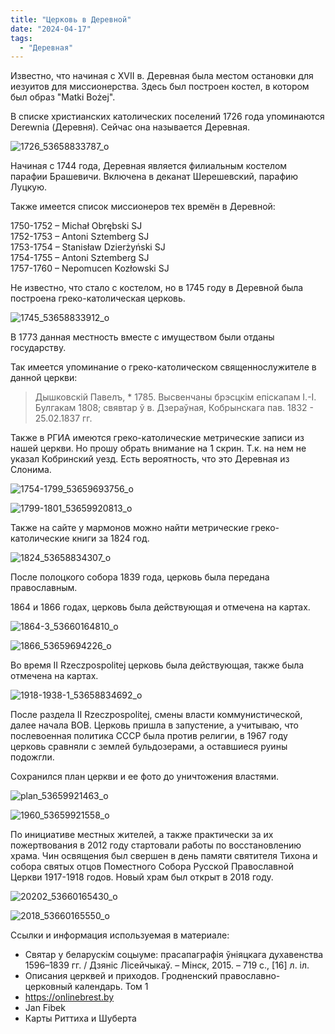```yaml
---
title: "Церковь в Деревной"
date: "2024-04-17"
tags: 
  - "Деревная"
---
```


Известно, что начиная с XVII в. Деревная была местом остановки для иезуитов для миссионерства. Здесь был построен костел, в котором был образ "Matki Bożej".

В списке христианских католических поселений 1726 года упоминаются Derewnia (Деревня). Сейчас она называется Деревная.

![1726_53658833787_o](https://github.com/escfrpls/drochiczynpoleski/assets/125834172/d77e0bbf-ef4a-411c-8871-17c01fcdd432)

Начиная с 1744 года, Деревная является филиальным костелом парафии Брашевичи. Включена в деканат Шерешевский, парафию Луцкую.

Также имеется список миссионеров тех времён в Деревной:

1750-1752 – Michał Obrębski SJ  
1752-1753 – Antoni Sztemberg SJ  
1753-1754 – Stanisław Dzierżyński SJ  
1754-1755 – Antoni Sztemberg SJ  
1757-1760 – Nepomucen Kozłowski SJ

Не известно, что стало с костелом, но в 1745 году в Деревной была построена греко-католическая церковь.

![1745_53658833912_o](https://github.com/escfrpls/drochiczynpoleski/assets/125834172/3e12b80c-4d0d-48f9-bb4f-0baee1577ad1)

В 1773 данная местность вместе с имуществом были отданы государству.

Так имеется упоминание о греко-католическом священнослужителе в данной церкви:

> Дышковскiй Павелъ, \* 1785. Высвенчаны брэсцкiм епiскапам I.-I. Булгакам 1808; свявтар ў в. Дзераўная, Кобрынскага пав. 1832 - 25.02.1837 гг.

Также в РГИА имеются греко-католические метрические записи из нашей церкви. Но прошу обрать внимание на 1 скрин. Т.к. на нем не указал Кобринский уезд. Есть вероятность, что это Деревная из Слонима.

![1754-1799_53659693756_o](https://github.com/escfrpls/drochiczynpoleski/assets/125834172/a84ada97-d08e-4daa-a913-bfab4c3c5e98)

![1799-1801_53659920813_o](https://github.com/escfrpls/drochiczynpoleski/assets/125834172/628f78ea-7afa-48a6-912c-f8c44f65a624)

Также на сайте у мармонов можно найти метрические греко-католические книги за 1824 год.

![1824_53658834307_o](https://github.com/escfrpls/drochiczynpoleski/assets/125834172/329df23a-54db-43b4-9ce4-bf3ae0c79d6a)

После полоцкого собора 1839 года, церковь была передана православным.

1864 и 1866 годах, церковь была действующая и отмечена на картах.

![1864-3_53660164810_o](https://github.com/escfrpls/drochiczynpoleski/assets/125834172/0700dbb6-9e78-4f15-bb7b-12b7216c17ca)

![1866_53659694226_o](https://github.com/escfrpls/drochiczynpoleski/assets/125834172/66ac7ea7-f8e2-4133-b116-56e3e90b974e)

Во время II Rzeczpospolitej церковь была действующая, также была отмечена на картах.

![1918-1938-1_53658834692_o](https://github.com/escfrpls/drochiczynpoleski/assets/125834172/a6a45956-98bd-4276-8b78-91cde7f9e302)

После раздела II Rzeczpospolitej, смены власти коммунистической, далее начала ВОВ. Церковь пришла в запустение, а учитываю, что послевоенная политика СССР была против религии, в 1967 году церковь сравняли с землей бульдозерами, а оставшиеся руины подожгли.

Сохранился план церкви и ее фото до уничтожения властями.

![plan_53659921463_o](https://github.com/escfrpls/drochiczynpoleski/assets/125834172/52c5351e-7d38-480d-88e5-eff8477fde4b)

![1960_53659921558_o](https://github.com/escfrpls/drochiczynpoleski/assets/125834172/613c2d66-722f-416c-baf5-6772115904a2)

По инициативе местных жителей, а также практически за их пожертвования в 2012 году стартовали работы по восстановлению храма. Чин освящения был свершен в день памяти святителя Тихона и собора святых отцов Поместного Собора Русской Православной Церкви 1917-1918 годов. Новый храм был открыт в 2018 году.

![20202_53660165430_o](https://github.com/escfrpls/drochiczynpoleski/assets/125834172/6f2caad7-c85b-43a0-aefc-cb33d3874070)

![2018_53660165550_o](https://github.com/escfrpls/drochiczynpoleski/assets/125834172/49e48f3e-9cce-4b65-9952-344d38469a95)

Ссылки и информация используемая в материале:

- Святар у беларускім соцыуме: прасапаграфія ўніяцкага духавенства 1596–1839 гг. / Дзяніс Лісейчыкаў. – Мінск, 2015. – 719 с., \[16\] л. іл.
- Описания церквей и приходов. Гродненский православно-церковный календарь. Том 1
- https://onlinebrest.by
- Jan Fibek
- Карты Риттиха и Шуберта
